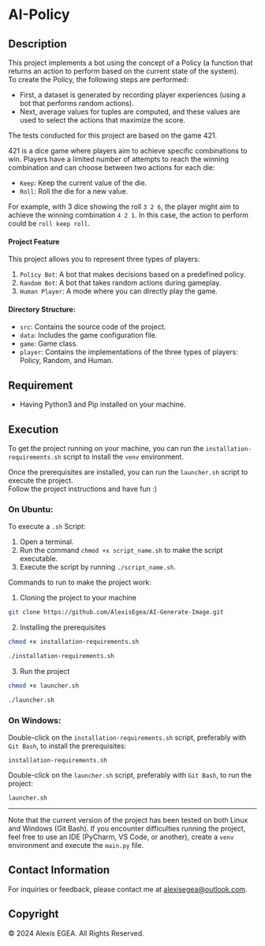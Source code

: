 # AI-Policy

## Description 

This project implements a bot using the concept of a Policy (a function that returns an action to perform based on the current state of the system).  
To create the Policy, the following steps are performed:
- First, a dataset is generated by recording player experiences (using a bot that performs random actions).
- Next, average values for tuples are computed, and these values are used to select the actions that maximize the score.

The tests conducted for this project are based on the game 421.

421 is a dice game where players aim to achieve specific combinations to win.
Players have a limited number of attempts to reach the winning combination and can choose between two actions for each die:
- `Keep`: Keep the current value of the die.
- `Roll`: Roll the die for a new value.   

For example, with 3 dice showing the roll `3 2 6`, the player might aim to achieve 
the winning combination `4 2 1`. In this case, the action to perform could be `roll keep roll`.

#### Project Feature

This project allows you to represent three types of players:
1. `Policy Bot`: A bot that makes decisions based on a predefined policy.
2. `Random Bot`: A bot that takes random actions during gameplay.
3. `Human Player`: A mode where you can directly play the game.

#### Directory Structure:

- `src`: Contains the source code of the project.
- `data`: Includes the game configuration file.
- `game`: Game class.
- `player`: Contains the implementations of the three types of players: Policy, Random, and Human.

## Requirement

- Having Python3 and Pip installed on your machine.

## Execution 

To get the project running on your machine, you can run the `installation-requirements.sh` script to install the `venv` environment.  

Once the prerequisites are installed, you can run the `launcher.sh` script to execute the project.  
Follow the project instructions and have fun :)  

### On Ubuntu:

To execute a `.sh` Script:  
   1. Open a terminal.  
   2. Run the command `chmod +x script_name.sh` to make the script executable.  
   3. Execute the script by running `./script_name.sh`.  

Commands to run to make the project work:
1. Cloning the project to your machine
```sh
git clone https://github.com/AlexisEgea/AI-Generate-Image.git
```
2. Installing the prerequisites
```sh
chmod +x installation-requirements.sh
```
```sh
./installation-requirements.sh
```
3. Run the project
```sh
chmod +x launcher.sh
```
```sh
./launcher.sh
```

### On Windows:

Double-click on the `installation-requirements.sh` script, preferably with `Git Bash`, to install the prerequisites:
```
installation-requirements.sh
```

Double-click on the `launcher.sh` script, preferably with `Git Bash`, to run the project:
```
launcher.sh
```
---

Note that the current version of the project has been tested on both Linux and Windows (Git Bash). If you encounter difficulties running the project, feel free to use an IDE (PyCharm, VS Code, or another), create a `venv` environment and execute the `main.py` file.

## Contact Information

 For inquiries or feedback, please contact me at [alexisegea@outlook.com](mailto:alexisegea@outlook.com).

## Copyright

© 2024 Alexis EGEA. All Rights Reserved.

